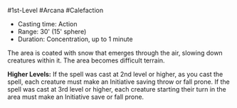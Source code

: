 #1st-Level #Arcana #Calefaction
 
- Casting time: Action
- Range: 30' (15' sphere)
- Duration: Concentration, up to 1 minute
 
The area is coated with snow that emerges through the air, slowing down creatures within it. The area becomes difficult terrain.
 
**Higher Levels:** If the spell was cast at 2nd level or higher, as you cast the spell, each creature must make an Initiative saving throw or fall prone. If the spell was cast at 3rd level or higher, each creature starting their turn in the area must make an Initiative save or fall prone.